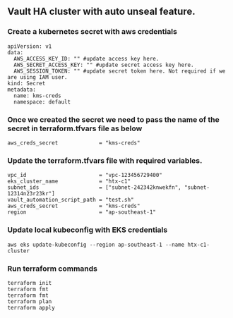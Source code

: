 ## Vault HA cluster with auto unseal feature.

### Create a kubernetes secret with aws credentials

```hcl
apiVersion: v1
data:
  AWS_ACCESS_KEY_ID: "" #update access key here.
  AWS_SECRET_ACCESS_KEY: "" #update secret access key here.
  AWS_SESSION_TOKEN: "" #update secret token here. Not required if we are using IAM user.
kind: Secret
metadata:
  name: kms-creds
  namespace: default
```

### Once we created the secret we need to pass the name of the secret in terraform.tfvars file as below

```hcl
aws_creds_secret             = "kms-creds"
```

### Update the terraform.tfvars file with required variables.

```hcl
vpc_id                       = "vpc-123456729400"
eks_cluster_name             = "htx-c1"
subnet_ids                   = ["subnet-242342knwekfn", "subnet-12314n23r23kr"]
vault_automation_script_path = "test.sh"
aws_creds_secret             = "kms-creds"
region                       = "ap-southeast-1"
```

### Update local kubeconfig with EKS credentials

```hcl
aws eks update-kubeconfig --region ap-southeast-1 --name htx-c1-cluster
```

### Run terraform commands

```hcl
terraform init
terraform fmt
terraform fmt
terraform plan
terraform apply
```
